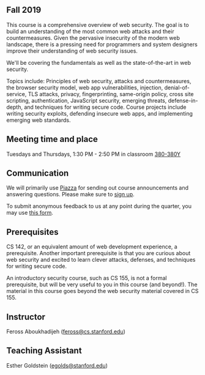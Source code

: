 ## Fall 2019

This course is a comprehensive overview of web security. The goal is to build an understanding of the most common web attacks and their countermeasures. Given the pervasive insecurity of the modern web landscape, there is a pressing need for programmers and system designers improve their understanding of web security issues.

We'll be covering the fundamentals as well as the state-of-the-art in web security.

Topics include: Principles of web security, attacks and countermeasures, the browser security model, web app vulnerabilities, injection, denial-of-service, TLS attacks, privacy, fingerprinting, same-origin policy, cross site scripting, authentication, JavaScript security, emerging threats, defense-in-depth, and techniques for writing secure code. Course projects include writing security exploits, defending insecure web apps, and implementing emerging web standards.

## Meeting time and place

Tuesdays and Thursdays, 1:30 PM - 2:50 PM in classroom [380-380Y](https://campus-map.stanford.edu/?srch=380-380Y)

## Communication

We will primarily use [Piazza](#TODO) for sending out course announcements and answering questions. Please make sure to [sign up](#TODO).

To submit anonymous feedback to us at any point during the quarter, you may use [this form](#TODO).

## Prerequisites

CS 142, or an equivalent amount of web development experience, a prerequisite. Another important prerequisite is that you are curious about web security and excited to learn clever attacks, defenses, and techniques for writing secure code.

An introductory security course, such as CS 155, is not a formal prerequisite, but will be very useful to you in this course (and beyond!). The material in this course goes beyond the web security material covered in CS 155.

## Instructor

Feross Aboukhadijeh ([feross@cs.stanford.edu](mailto:feross@cs.stanford.edu))

## Teaching Assistant

Esther Goldstein ([egolds@stanford.edu](mailto:egolds@stanford.edu))

